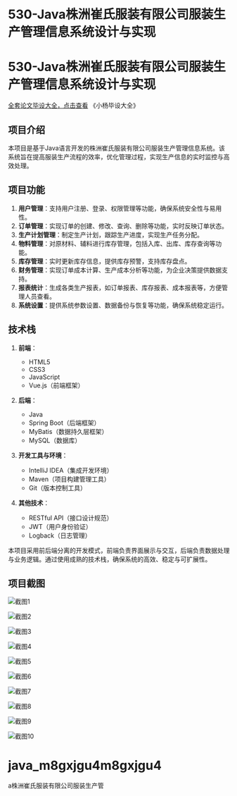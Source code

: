 # 530-Java株洲崔氏服装有限公司服装生产管理信息系统设计与实现

# 530-Java株洲崔氏服装有限公司服装生产管理信息系统设计与实现
[全套论文毕设大全，点击查看](https://www.yuque.com/yuqueyonghux32e1j/kxdc9g?#) 《小杨毕设大全》

## 项目介绍

本项目是基于Java语言开发的株洲崔氏服装有限公司服装生产管理信息系统。该系统旨在提高服装生产流程的效率，优化管理过程，实现生产信息的实时监控与高效处理。

## 项目功能

1. **用户管理**：支持用户注册、登录、权限管理等功能，确保系统安全性与易用性。
2. **订单管理**：实现订单的创建、修改、查询、删除等功能，实时反映订单状态。
3. **生产计划管理**：制定生产计划，跟踪生产进度，实现生产任务分配。
4. **物料管理**：对原材料、辅料进行库存管理，包括入库、出库、库存查询等功能。
5. **库存管理**：实时更新库存信息，提供库存预警，支持库存盘点。
6. **财务管理**：实现订单成本计算、生产成本分析等功能，为企业决策提供数据支持。
7. **报表统计**：生成各类生产报表，如订单报表、库存报表、成本报表等，方便管理人员查看。
8. **系统设置**：提供系统参数设置、数据备份与恢复等功能，确保系统稳定运行。

## 技术栈

1. **前端**：
   - HTML5
   - CSS3
   - JavaScript
   - Vue.js（前端框架）

2. **后端**：
   - Java
   - Spring Boot（后端框架）
   - MyBatis（数据持久层框架）
   - MySQL（数据库）

3. **开发工具与环境**：
   - IntelliJ IDEA（集成开发环境）
   - Maven（项目构建管理工具）
   - Git（版本控制工具）

4. **其他技术**：
   - RESTful API（接口设计规范）
   - JWT（用户身份验证）
   - Logback（日志管理）

本项目采用前后端分离的开发模式，前端负责界面展示与交互，后端负责数据处理与业务逻辑。通过使用成熟的技术栈，确保系统的高效、稳定与可扩展性。

## 项目截图

![截图1](https://kevinyang.oss-cn-shenzhen.aliyuncs.com/ItprojectImage%2F530-Java%E6%A0%AA%E6%B4%B2%E5%B4%94%E6%B0%8F%E6%9C%8D%E8%A3%85%E6%9C%89%E9%99%90%E5%85%AC%E5%8F%B8%E6%9C%8D%E8%A3%85%E7%94%9F%E4%BA%A7%E7%AE%A1%E7%90%86%E4%BF%A1%E6%81%AF%E7%B3%BB%E7%BB%9F%E8%AE%BE%E8%AE%A1%E4%B8%8E%E5%AE%9E%E7%8E%B0%2Fimg_1.jpg)

![截图2](https://kevinyang.oss-cn-shenzhen.aliyuncs.com/ItprojectImage%2F530-Java%E6%A0%AA%E6%B4%B2%E5%B4%94%E6%B0%8F%E6%9C%8D%E8%A3%85%E6%9C%89%E9%99%90%E5%85%AC%E5%8F%B8%E6%9C%8D%E8%A3%85%E7%94%9F%E4%BA%A7%E7%AE%A1%E7%90%86%E4%BF%A1%E6%81%AF%E7%B3%BB%E7%BB%9F%E8%AE%BE%E8%AE%A1%E4%B8%8E%E5%AE%9E%E7%8E%B0%2Fimg_2.jpg)

![截图3](https://kevinyang.oss-cn-shenzhen.aliyuncs.com/ItprojectImage%2F530-Java%E6%A0%AA%E6%B4%B2%E5%B4%94%E6%B0%8F%E6%9C%8D%E8%A3%85%E6%9C%89%E9%99%90%E5%85%AC%E5%8F%B8%E6%9C%8D%E8%A3%85%E7%94%9F%E4%BA%A7%E7%AE%A1%E7%90%86%E4%BF%A1%E6%81%AF%E7%B3%BB%E7%BB%9F%E8%AE%BE%E8%AE%A1%E4%B8%8E%E5%AE%9E%E7%8E%B0%2Fimg_3.jpg)

![截图4](https://kevinyang.oss-cn-shenzhen.aliyuncs.com/ItprojectImage%2F530-Java%E6%A0%AA%E6%B4%B2%E5%B4%94%E6%B0%8F%E6%9C%8D%E8%A3%85%E6%9C%89%E9%99%90%E5%85%AC%E5%8F%B8%E6%9C%8D%E8%A3%85%E7%94%9F%E4%BA%A7%E7%AE%A1%E7%90%86%E4%BF%A1%E6%81%AF%E7%B3%BB%E7%BB%9F%E8%AE%BE%E8%AE%A1%E4%B8%8E%E5%AE%9E%E7%8E%B0%2Fimg_4.jpg)

![截图5](https://kevinyang.oss-cn-shenzhen.aliyuncs.com/ItprojectImage%2F530-Java%E6%A0%AA%E6%B4%B2%E5%B4%94%E6%B0%8F%E6%9C%8D%E8%A3%85%E6%9C%89%E9%99%90%E5%85%AC%E5%8F%B8%E6%9C%8D%E8%A3%85%E7%94%9F%E4%BA%A7%E7%AE%A1%E7%90%86%E4%BF%A1%E6%81%AF%E7%B3%BB%E7%BB%9F%E8%AE%BE%E8%AE%A1%E4%B8%8E%E5%AE%9E%E7%8E%B0%2Fimg_5.jpg)

![截图6](https://kevinyang.oss-cn-shenzhen.aliyuncs.com/ItprojectImage%2F530-Java%E6%A0%AA%E6%B4%B2%E5%B4%94%E6%B0%8F%E6%9C%8D%E8%A3%85%E6%9C%89%E9%99%90%E5%85%AC%E5%8F%B8%E6%9C%8D%E8%A3%85%E7%94%9F%E4%BA%A7%E7%AE%A1%E7%90%86%E4%BF%A1%E6%81%AF%E7%B3%BB%E7%BB%9F%E8%AE%BE%E8%AE%A1%E4%B8%8E%E5%AE%9E%E7%8E%B0%2Fimg_6.jpg)

![截图7](https://kevinyang.oss-cn-shenzhen.aliyuncs.com/ItprojectImage%2F530-Java%E6%A0%AA%E6%B4%B2%E5%B4%94%E6%B0%8F%E6%9C%8D%E8%A3%85%E6%9C%89%E9%99%90%E5%85%AC%E5%8F%B8%E6%9C%8D%E8%A3%85%E7%94%9F%E4%BA%A7%E7%AE%A1%E7%90%86%E4%BF%A1%E6%81%AF%E7%B3%BB%E7%BB%9F%E8%AE%BE%E8%AE%A1%E4%B8%8E%E5%AE%9E%E7%8E%B0%2Fimg_7.jpg)

![截图8](https://kevinyang.oss-cn-shenzhen.aliyuncs.com/ItprojectImage%2F530-Java%E6%A0%AA%E6%B4%B2%E5%B4%94%E6%B0%8F%E6%9C%8D%E8%A3%85%E6%9C%89%E9%99%90%E5%85%AC%E5%8F%B8%E6%9C%8D%E8%A3%85%E7%94%9F%E4%BA%A7%E7%AE%A1%E7%90%86%E4%BF%A1%E6%81%AF%E7%B3%BB%E7%BB%9F%E8%AE%BE%E8%AE%A1%E4%B8%8E%E5%AE%9E%E7%8E%B0%2Fimg_8.jpg)

![截图9](https://kevinyang.oss-cn-shenzhen.aliyuncs.com/ItprojectImage%2F530-Java%E6%A0%AA%E6%B4%B2%E5%B4%94%E6%B0%8F%E6%9C%8D%E8%A3%85%E6%9C%89%E9%99%90%E5%85%AC%E5%8F%B8%E6%9C%8D%E8%A3%85%E7%94%9F%E4%BA%A7%E7%AE%A1%E7%90%86%E4%BF%A1%E6%81%AF%E7%B3%BB%E7%BB%9F%E8%AE%BE%E8%AE%A1%E4%B8%8E%E5%AE%9E%E7%8E%B0%2Fimg_9.jpg)

![截图10](https://kevinyang.oss-cn-shenzhen.aliyuncs.com/ItprojectImage%2F530-Java%E6%A0%AA%E6%B4%B2%E5%B4%94%E6%B0%8F%E6%9C%8D%E8%A3%85%E6%9C%89%E9%99%90%E5%85%AC%E5%8F%B8%E6%9C%8D%E8%A3%85%E7%94%9F%E4%BA%A7%E7%AE%A1%E7%90%86%E4%BF%A1%E6%81%AF%E7%B3%BB%E7%BB%9F%E8%AE%BE%E8%AE%A1%E4%B8%8E%E5%AE%9E%E7%8E%B0%2Fimg_10.jpg)

# java_m8gxjgu4m8gxjgu4
a株洲崔氏服装有限公司服装生产管
